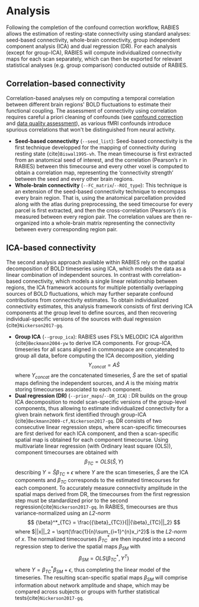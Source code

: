 # Analysis

Following the completion of the confound correction workflow, RABIES allows the estimation of resting-state connectivity using standard analyses: seed-based connectivity, whole-brain connectivity, group independent component analysis (ICA) and dual regression (DR). For each analysis (except for group-ICA), RABIES will compute individualized connectivity maps for each scan separately, which can then be exported for relevant statistical analyses (e.g. group comparison) conducted outside of RABIES.

## Correlation-based connectivity
Correlation-based analyses rely on computing a temporal correlation between different brain regions' BOLD fluctuations to estimate their functional coupling. The assessment of connectivity using correlation requires careful a priori cleaning of confounds (see [confound correction](confound_correction) and [data quality assessment](analysis_QC_target)), as various fMRI confounds introduce spurious correlations that won't be distinguished from neural activity.
- **Seed-based connectivity** (`--seed_list`): Seed-based connectivity is the first technique developped for the mapping of connectivity during resting state {cite}`Biswal1995-vh`. The mean timecourse is first extracted from an anatomical seed of interest, and the correlation (Pearson’s r in RABIES) between this timecourse and every other voxel is computed to obtain a correlation map, representing the ‘connectivity strength’ between the seed and every other brain regions.
- **Whole-brain connectivity** (`--FC_matrix`/`--ROI_type`): This technique is an extension of the seed-based connectivity technique to encompass every brain region. That is, using the anatomical parcellation provided along with the atlas during preprocessing, the seed timecourse for every parcel is first extracted, and then the cross-correlation (Pearson’s r) is measured between every region pair. The correlation values are then re-organized into a whole-brain matrix representing the connectivity between every corresponding region pair.

## ICA-based connectivity
The second analysis approach available within RABIES rely on the spatial decomposition of BOLD timeseries using ICA, which models the data as a linear combination of independent sources. In contrast with correlation-based connectivity, which models a single linear relationship between regions, the ICA framework accounts for multiple potentially overlapping sources of BOLD fluctuations, which may further separate confound contributions from connectivity estimates. To obtain individualized connectivity estimates, this analysis framework consists of first deriving ICA components at the group level to define sources, and then recovering individual-specific versions of the sources with dual regression {cite}`Nickerson2017-gq`.
- **Group ICA** (`--group_ica`): RABIES uses FSL’s MELODIC ICA algorithm {cite}`Beckmann2004-yw` to derive ICA components. For group-ICA, timeseries for all scans aligned in commonspace are concatenated to group all data, before computing the ICA decomposition, yielding
$$
Y_{concat} = A\hat{S}
$$
where $Y_{concat}$ are the concatenated timeseries, $\hat{S}$ are the set of spatial maps defining the independent sources, and $A$ is the mixing matrix storing timecourses associated to each component.
- **Dual regression (DR)** (`--prior_maps`/`--DR_ICA`) : DR builds on the group ICA decomposition to model scan-specific versions of the group-level components, thus allowing to estimate individualized connectivity for a given brain network first identified through group-ICA {cite}`Beckmann2009-cf,Nickerson2017-gq`. DR consists of two consecutive linear regression steps, where scan-specific timecourses are first derived for each ICA component, and then a scan-specific spatial map is obtained for each component timecourse. Using multivariate linear regression (with Ordinary least square (OLS)), component timecourses are obtained with 
$${\beta}_{TC} = OLS(\hat{S},Y)$$
describing $Y = \hat{S}{\beta}_{TC} + \epsilon$ where $Y$ are the scan timeseries, $\hat{S}$ are the ICA components and ${\beta}_{TC}$ corresponds to the estimated timecourses for each component. To accurately measure connectivity amplitude in the spatial maps derived from DR, the timecourses from the first regression step must be standardized prior to the second regression{cite}`Nickerson2017-gq`. In RABIES, timecourses are thus variance-normalized using an *L2-norm* 
$$
{\beta}^*_{TC} = \frac{{\beta}_{TC}}{||{\beta}_{TC}||_2}
$$
where $||x||_2 = \sqrt{\frac{1}{n}\sum_{i=1}^{n}x_i^2}$ is the *L2-norm* of $x$. The normalized timecourses ${\beta}^*_{TC}$ are then inputed into a second regression step to derive the spatial maps ${\beta}_{SM}$ with 
$${\beta}_{SM} = OLS({\beta}^*_{TC},Y^T)$$
where $Y = {\beta}^*_{TC}{\beta}_{SM} + \epsilon$, thus completing the linear model of the timeseries. The resulting scan-specific spatial maps ${\beta}_{SM}$ will comprise information about network amplitude and shape, which may be compared across subjects or groups with further statistical tests{cite}`Nickerson2017-gq`.
